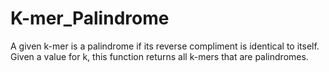 # K-mer_Palindrome
A given k-mer is a palindrome if its reverse compliment is identical to itself. Given a value for k, this function returns all k-mers that are palindromes.
